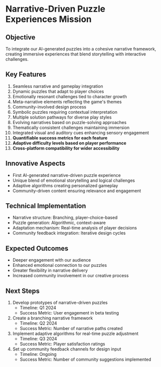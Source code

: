 

# Narrative-Driven Puzzle Experiences Mission

## Objective
To integrate our AI-generated puzzles into a cohesive narrative framework, creating immersive experiences that blend storytelling with interactive challenges.

## Key Features
1. Seamless narrative and gameplay integration
2. Dynamic puzzles that adapt to player choices
3. Emotionally resonant challenges tied to character growth
4. Meta-narrative elements reflecting the game's themes
5. Community-involved design process
6. Symbolic puzzles requiring contextual interpretation
7. Multiple solution pathways for diverse play styles
8. Evolving narratives based on puzzle-solving approaches
9. Thematically consistent challenges maintaining immersion
10. Integrated visual and auditory cues enhancing sensory engagement
11. **Quantifiable success metrics for each feature**
12. **Adaptive difficulty levels based on player performance**
13. **Cross-platform compatibility for wider accessibility**

## Innovative Aspects
- First AI-generated narrative-driven puzzle experience
- Unique blend of emotional storytelling and logical challenges
- Adaptive algorithms creating personalized gameplay
- Community-driven content ensuring relevance and engagement

## Technical Implementation
- Narrative structure: Branching, player-choice-based
- Puzzle generation: Algorithmic, context-aware
- Adaptation mechanism: Real-time analysis of player decisions
- Community feedback integration: Iterative design cycles

## Expected Outcomes
- Deeper engagement with our audience
- Enhanced emotional connection to our puzzles
- Greater flexibility in narrative delivery
- Increased community involvement in our creative process

## Next Steps
1. Develop prototypes of narrative-driven puzzles
   - Timeline: Q1 2024
   - Success Metric: User engagement in beta testing
2. Create a branching narrative framework
   - Timeline: Q2 2024
   - Success Metric: Number of narrative paths created
3. Implement adaptive algorithms for real-time puzzle adjustment
   - Timeline: Q3 2024
   - Success Metric: Player satisfaction ratings
4. Set up community feedback channels for design input
   - Timeline: Ongoing
   - Success Metric: Number of community suggestions implemented
